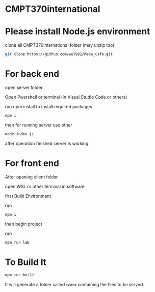# CMPT370international

# Please install Node.js environment

clone all CMPT370international folder (may unzip too)

``` sh
git clone https://github.com/wel992/Meow_Cafe.git
```

# For back end

open server folder

Open Pwershell or terminal (in Visual Studio Code or others) 

run npm install to install required packages
``` sh
npm i
```    
then for running server use other 
``` sh
node index.js
```    
after operation finished server is working 


# For front end 

After opening client folder 
    
open WSL or other terminal in software 
    
first Build Environment
    
run
``` sh
npm i
```
    
then begin project 
    
run
``` sh    
npm run lab
```

# To Build It
``` sh
npm run build
```
It will generate a folder called _www_ containing the files to be served. 




